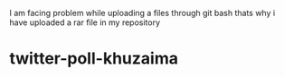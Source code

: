 I am facing problem while uploading a files through git bash thats why i have uploaded a rar file in my repository 

# twitter-poll-khuzaima

